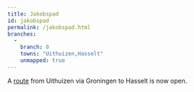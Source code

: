 ```yaml
---
title: Jakobspad
id: jakobspad
permalink: /jakobspad.html
branches:
  -
    branch: 0
    towns: "Uithuizen,Hasselt"
    unmapped: true
---
```


A [route][0] from Uithuizen via Groningen to Hasselt is now open.

[0]: http://www.jacobspad.nl/
